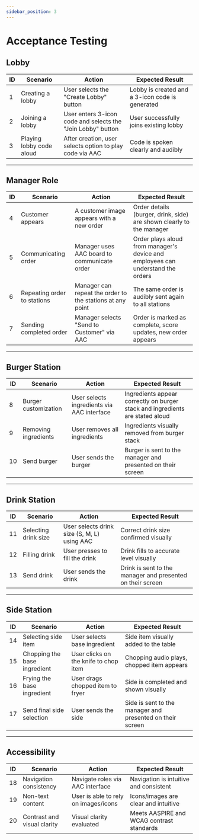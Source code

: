 ```yaml
---
sidebar_position: 3
---
```

# Acceptance Testing

## Lobby

| ID | Scenario                        | Action                                               | Expected Result                                 |
|----|----------------------------------|------------------------------------------------------|-------------------------------------------------|
| 1  | Creating a lobby                | User selects the "Create Lobby" button                | Lobby is created and a 3-icon code is generated |
| 2  | Joining a lobby                 | User enters 3-icon code and selects the "Join Lobby" button | User successfully joins existing lobby    |
| 3  | Playing lobby code aloud       | After creation, user selects option to play code via AAC | Code is spoken clearly and audibly             |

---

## Manager Role

| ID | Scenario                  | Action                                              | Expected Result                                    |
|----|---------------------------|-----------------------------------------------------|----------------------------------------------------|
| 4  | Customer appears          | A customer image appears with a new order           | Order details (burger, drink, side) are shown clearly to the manager |
| 5  | Communicating order       | Manager uses AAC board to communicate order | Order plays aloud from manager's device and employees can understand the orders |
| 6  | Repeating order to stations | Manager can repeat the order to the stations at any point | The same order is audibly sent again to all stations |
| 7  | Sending completed order  | Manager selects "Send to Customer" via AAC         | Order is marked as complete, score updates, new order appears |

---

## Burger Station

| ID | Scenario                           | Action                                          | Expected Result                                 |
|----|------------------------------------|-------------------------------------------------|-------------------------------------------------|
| 8  | Burger customization               | User selects ingredients via AAC interface      | Ingredients appear correctly on burger stack and ingredients are stated aloud|
| 9  | Removing ingredients               | User removes all ingredients                    | Ingredients visually removed from burger stack  |
| 10 | Send burger            | User sends the burger                   | Burger is sent to the manager and presented on their screen       |

---

## Drink Station

| ID | Scenario                           | Action                                          | Expected Result                                 |
|----|------------------------------------|-------------------------------------------------|-------------------------------------------------|
| 11 | Selecting drink size               | User selects drink size (S, M, L) using AAC     | Correct drink size confirmed visually           |
| 12 | Filling drink                      | User presses to fill the drink                  | Drink fills to accurate level visually          |
| 13 | Send drink                         | User sends the drink                            | Drink is sent to the manager and presented on their screen|

---

## Side Station

| ID | Scenario                           | Action                                          | Expected Result                                 |
|----|------------------------------------|-------------------------------------------------|-------------------------------------------------|
| 14 | Selecting side item                | User selects base ingredient                    | Side item visually added to the table           |
| 15 | Chopping the base ingredient       | User clicks on the knife to chop item           | Chopping audio plays, chopped item appears      |
| 16 | Frying the base ingredient         | User drags chopped item to fryer                | Side is completed and shown visually            |
| 17 | Send final side selection          | User sends the side                             | Side is sent to the manager and presented on their screen|

---

## Accessibility

| ID | Scenario                           | Action                                          | Expected Result                                 |
|----|------------------------------------|-------------------------------------------------|-------------------------------------------------|
| 18 | Navigation consistency             | Navigate roles via AAC interface                | Navigation is intuitive and consistent           |
| 19 | Non-text content                   | User is able to rely on images/icons            | Icons/images are clear and intuitive             |
| 20 | Contrast and visual clarity        | Visual clarity evaluated                        | Meets AASPIRE and WCAG contrast standards       |
